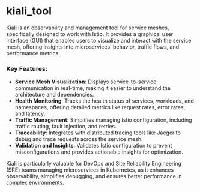 # kiali_tool
Kiali is an observability and management tool for service meshes, specifically designed to work with Istio. It provides a graphical user interface (GUI) that enables users to visualize and interact with the service mesh, offering insights into microservices' behavior, traffic flows, and performance metrics. 

### Key Features:
- **Service Mesh Visualization**: Displays service-to-service communication in real-time, making it easier to understand the architecture and dependencies.
- **Health Monitoring**: Tracks the health status of services, workloads, and namespaces, offering detailed metrics like request rates, error rates, and latency.
- **Traffic Management**: Simplifies managing Istio configuration, including traffic routing, fault injection, and retries.
- **Traceability**: Integrates with distributed tracing tools like Jaeger to debug and trace requests across the service mesh.
- **Validation and Insights**: Validates Istio configuration to prevent misconfigurations and provides actionable insights for optimization.

Kiali is particularly valuable for DevOps and Site Reliability Engineering (SRE) teams managing microservices in Kubernetes, as it enhances observability, simplifies debugging, and ensures better performance in complex environments.
